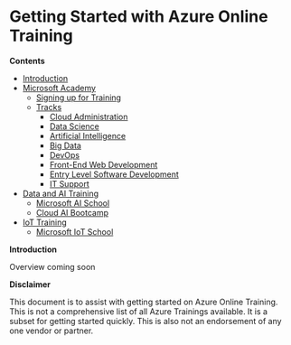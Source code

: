 # Getting Started with Azure Online Training
 
<a name="contents">__Contents__</a>

- [Introduction](#intro)
- [Microsoft Academy](/Data_and_AI#)
   - [Signing up for Training](/Microsoft_Academy#signup)
   - [Tracks](#academy)
     - [Cloud Administration](https://academy.microsoft.com/en-us/professional-program/tracks/cloud-administration/)
     * [Data Science](https://academy.microsoft.com/en-us/professional-program/tracks/data-science/) 
     * [Artificial Intelligence](https://academy.microsoft.com/en-us/professional-program/tracks/artificial-intelligence/)
     * [Big Data](https://academy.microsoft.com/en-us/professional-program/tracks/big-data/) 
     * [DevOps](https://academy.microsoft.com/en-us/professional-program/tracks/devops/)
     * [Front-End Web Development](https://academy.microsoft.com/en-us/professional-program/tracks/front-end-development/)
     * [Entry Level Software Development](https://academy.microsoft.com/en-us/professional-program/tracks/entry-level-software-development/)
     * [IT Support](https://academy.microsoft.com/en-us/professional-program/tracks/it-support/) 
 - [Data and AI Training](#dataandai)
   - [Microsoft AI School](#aischool)
   - [Cloud AI Bootcamp](#learnaibootcamp)
 - [IoT Training](#iottraining)
   - [Microsoft IoT School](#iotschool)

<a name="intro">__Introduction__</a>

Overview coming soon
 

__Disclaimer__

This document is to assist with getting started on Azure Online Training. This is not a comprehensive list of all Azure Trainings available. It is a subset for getting started quickly. This is also not an endorsement of any one vendor or partner.
 